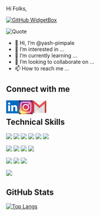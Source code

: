 Hi Folks,

[![GitHub WidgetBox](https://github-widgetbox.vercel.app/api/profile?username=yash-pimpale&data=followers,repositories,stars,commits&theme=viridescent)](https://github.com/Jurredr/github-widgetbox)

![Quote](https://github-readme-quotes.herokuapp.com/quote?quoteCategory=motivational)

- 👋 Hi, I’m @yash-pimpale
- 👀 I’m interested in ...
- 🌱 I’m currently learning ...
- 💞️ I’m looking to collaborate on ...
- 📫 How to reach me ...

## Connect with me

<a href="https://www.linkedin.com/in/yash-pimpale"><img align="left" src="https://github.com/yash-pimpale/yash-pimpale/blob/main/Media/LinkedIn.png" width="35px" height="35px"/></a> 

<a href="https://www.instagram.com/yashpimpale/"><img align="left" src="https://github.com/yash-pimpale/yash-pimpale/blob/main/Media/Instagram.jpg" width="37px" height="37px"/>

</a> <a href="mailto:yashpimpale6@gmail.com"><img align="left" src="https://github.com/yash-pimpale/yash-pimpale/blob/main/Media/Gmail.png" width="37px" height="34px"/></a> </br>

## Technical Skills

![](https://img.shields.io/badge/Python-FFD43B?style=for-the-badge&logo=python&logoColor=blue) ![](https://img.shields.io/badge/R-276DC3?style=for-the-badge&logo=r&logoColor=white) ![](https://img.shields.io/badge/C%23-239120?style=for-the-badge&logo=c-sharp&logoColor=white) ![](https://img.shields.io/badge/C%2B%2B-00599C?style=for-the-badge&logo=c%2B%2B&logoColor=white) ![](https://img.shields.io/badge/C-00599C?style=for-the-badge&logo=c&logoColor=white) ![](https://img.shields.io/badge/HTML-239120?style=for-the-badge&logo=html5&logoColor=white)

![](https://img.shields.io/badge/Amazon_AWS-232F3E?style=for-the-badge&logo=amazon-aws&logoColor=white) ![](https://img.shields.io/badge/PowerBI-F2C811?style=for-the-badge&logo=Power%20BI&logoColor=white) ![](https://img.shields.io/badge/Oracle-F80000?style=for-the-badge&logo=oracle&logoColor=black) ![](https://img.shields.io/badge/Microsoft_SQL_Server-CC2927?style=for-the-badge&logo=microsoft-sql-server&logoColor=white)

![](https://img.shields.io/badge/RStudio-75AADB?style=for-the-badge&logo=RStudio&logoColor=white) ![](https://img.shields.io/badge/Visual_Studio-5C2D91?style=for-the-badge&logo=visual%20studio&logoColor=white) ![](https://img.shields.io/badge/Jupyter-F37626.svg?&style=for-the-badge&logo=Jupyter&logoColor=white)

![](https://img.shields.io/badge/Postman-FF6C37?style=for-the-badge&logo=Postman&logoColor=white)

## GitHub Stats

[![Top Langs](https://github-readme-stats.vercel.app/api/top-langs/?username=yash-pimpale&layout=compact)](https://github.com/yash-pimpale)

